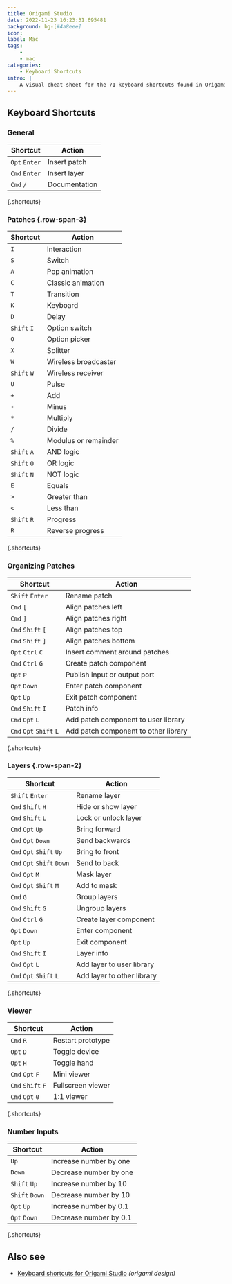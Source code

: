 ```yaml
---
title: Origami Studio
date: 2022-11-23 16:23:31.695481
background: bg-[#4a8eee]
icon: 
label: Mac
tags: 
    - 
    - mac
categories:
    - Keyboard Shortcuts
intro: |
    A visual cheat-sheet for the 71 keyboard shortcuts found in Origami Studio. This application is MacOS-only.
---
```




Keyboard Shortcuts
------------------



### General

Shortcut | Action
---|---
`Opt` `Enter`  | Insert patch
`Cmd` `Enter`  | Insert layer
`Cmd` `/`  | Documentation
{.shortcuts}


### Patches {.row-span-3}

Shortcut | Action
---|---
`I`  | Interaction
`S`  | Switch
`A`  | Pop animation
`C`  | Classic animation
`T`  | Transition
`K`  | Keyboard
`D`  | Delay
`Shift` `I`  | Option switch
`O`  | Option picker
`X`  | Splitter
`W`  | Wireless broadcaster
`Shift` `W`  | Wireless receiver
`U`  | Pulse
`+`  | Add
`-`  | Minus
`*`  | Multiply
`/`  | Divide
`%`  | Modulus or remainder
`Shift` `A`  | AND logic
`Shift` `O`  | OR logic
`Shift` `N`  | NOT logic
`E`  | Equals
`>`  | Greater than
`<`  | Less than
`Shift` `R`  | Progress
`R`  | Reverse progress
{.shortcuts}


### Organizing Patches

Shortcut | Action
---|---
`Shift` `Enter`  | Rename patch
`Cmd` `[`  | Align patches left
`Cmd` `]`  | Align patches right
`Cmd` `Shift` `[`  | Align patches top
`Cmd` `Shift` `]`  | Align patches bottom
`Opt` `Ctrl` `C`  | Insert comment around patches
`Cmd` `Ctrl` `G`  | Create patch component
`Opt` `P`  | Publish input or output port
`Opt` `Down`  | Enter patch component
`Opt` `Up`  | Exit patch component
`Cmd` `Shift` `I`  | Patch info
`Cmd` `Opt` `L`  | Add patch component to user library
`Cmd` `Opt` `Shift` `L`  | Add patch component to other library
{.shortcuts}


### Layers {.row-span-2}

Shortcut | Action
---|---
`Shift` `Enter`  | Rename layer
`Cmd` `Shift` `H`  | Hide or show layer
`Cmd` `Shift` `L`  | Lock or unlock layer
`Cmd` `Opt` `Up`  | Bring forward
`Cmd` `Opt` `Down`  | Send backwards
`Cmd` `Opt` `Shift` `Up`  | Bring to front
`Cmd` `Opt` `Shift` `Down`  | Send to back
`Cmd` `Opt` `M`  | Mask layer
`Cmd` `Opt` `Shift` `M`  | Add to mask
`Cmd` `G`  | Group layers
`Cmd` `Shift` `G`  | Ungroup layers
`Cmd` `Ctrl` `G`  | Create layer component
`Opt` `Down`  | Enter component
`Opt` `Up`  | Exit component
`Cmd` `Shift` `I`  | Layer info
`Cmd` `Opt` `L`  | Add layer to user library
`Cmd` `Opt` `Shift` `L`  | Add layer to other library
{.shortcuts}


### Viewer

Shortcut | Action
---|---
`Cmd` `R`  | Restart prototype
`Opt` `D`  | Toggle device
`Opt` `H`  | Toggle hand
`Cmd` `Opt` `F`  | Mini viewer
`Cmd` `Shift` `F`  | Fullscreen viewer
`Cmd` `Opt` `0`  | 1:1 viewer
{.shortcuts}


### Number Inputs

Shortcut | Action
---|---
`Up`  | Increase number by one
`Down`  | Decrease number by one
`Shift` `Up`  | Increase number by 10
`Shift` `Down`  | Decrease number by 10
`Opt` `Up`  | Increase number by 0.1
`Opt` `Down`  | Decrease number by 0.1
{.shortcuts}




Also see
--------
- [Keyboard shortcuts for Origami Studio](https://origami.design/documentation/workflow/KeyboardShortcuts.html) _(origami.design)_
